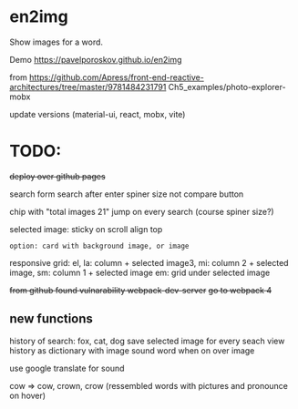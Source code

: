 # en2img

Show images for a word. 

Demo https://pavelporoskov.github.io/en2img

from
https://github.com/Apress/front-end-reactive-architectures/tree/master/9781484231791      Ch5_examples/photo-explorer-mobx

update versions (material-ui, react, mobx, vite)


TODO:
=====
~~deploy over github pages~~

search form
	search after enter
	spiner size not compare button

chip with "total images 21" jump on every search (course spiner size?)

selected image: 
	sticky on scroll
	align top

	option: card with background image, or image

responsive
	grid:
		el, la: column + selected image3, 
		mi: column 2 + selected image, 
		sm: column 1 + selected image
		em: grid under selected image

~~from github found vulnarability webpack-dev-server~~
~~go to webpack 4~~

new functions
-------------
history of search: fox, cat, dog
save selected image for every seach
view history as dictionary with image
sound word when on over image


use
google translate for sound

cow => cow, crown, crow (ressembled words with pictures and pronounce on hover)